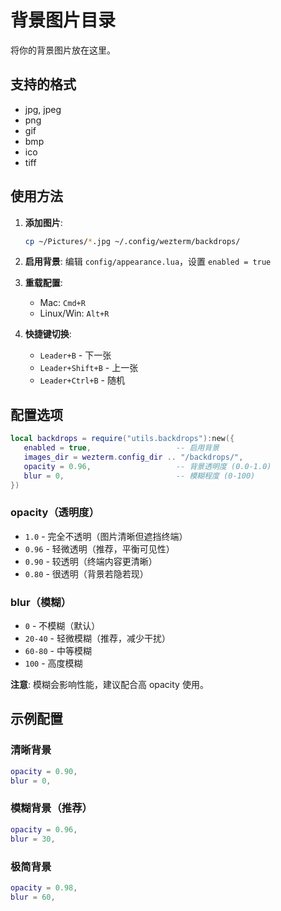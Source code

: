 # 背景图片目录

将你的背景图片放在这里。

## 支持的格式

- jpg, jpeg
- png
- gif
- bmp
- ico
- tiff

## 使用方法

1. **添加图片**:

   ```bash
   cp ~/Pictures/*.jpg ~/.config/wezterm/backdrops/
   ```

2. **启用背景**:
   编辑 `config/appearance.lua`，设置 `enabled = true`

3. **重载配置**:
   - Mac: `Cmd+R`
   - Linux/Win: `Alt+R`

4. **快捷键切换**:
   - `Leader+B` - 下一张
   - `Leader+Shift+B` - 上一张
   - `Leader+Ctrl+B` - 随机

## 配置选项

```lua
local backdrops = require("utils.backdrops"):new({
   enabled = true,                   -- 启用背景
   images_dir = wezterm.config_dir .. "/backdrops/",
   opacity = 0.96,                   -- 背景透明度 (0.0-1.0)
   blur = 0,                         -- 模糊程度 (0-100)
})
```

### opacity（透明度）

- `1.0` - 完全不透明（图片清晰但遮挡终端）
- `0.96` - 轻微透明（推荐，平衡可见性）
- `0.90` - 较透明（终端内容更清晰）
- `0.80` - 很透明（背景若隐若现）

### blur（模糊）

- `0` - 不模糊（默认）
- `20-40` - 轻微模糊（推荐，减少干扰）
- `60-80` - 中等模糊
- `100` - 高度模糊

**注意**: 模糊会影响性能，建议配合高 opacity 使用。

## 示例配置

### 清晰背景

```lua
opacity = 0.90,
blur = 0,
```

### 模糊背景（推荐）

```lua
opacity = 0.96,
blur = 30,
```

### 极简背景

```lua
opacity = 0.98,
blur = 60,
```
